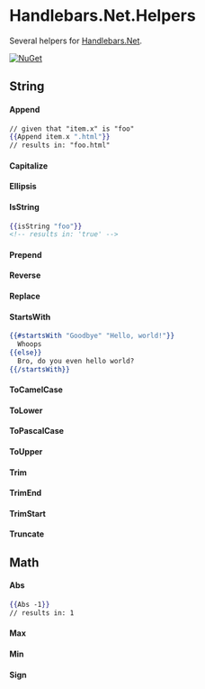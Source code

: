 
# Handlebars.Net.Helpers
Several helpers for [Handlebars.Net](https://github.com/rexm/Handlebars.Net).

[![NuGet](https://buildstats.info/nuget/Handlebars.Net.Helpers)](https://www.nuget.org/packages/Handlebars.Net.Helpers)

## String

#### Append
``` handlebars
// given that "item.x" is "foo"
{{Append item.x ".html"}}
// results in: "foo.html"
```

#### Capitalize

#### Ellipsis

#### IsString
``` handlebars
{{isString "foo"}}
<!-- results in: 'true' -->
```

#### Prepend

#### Reverse

#### Replace

#### StartsWith
``` handlebars
{{#startsWith "Goodbye" "Hello, world!"}}
  Whoops
{{else}}
  Bro, do you even hello world?
{{/startsWith}}
```

#### ToCamelCase

#### ToLower

#### ToPascalCase

#### ToUpper

#### Trim

#### TrimEnd

#### TrimStart

#### Truncate


## Math

#### Abs
``` handlebars
{{Abs -1}}
// results in: 1
```

#### Max

#### Min

#### Sign